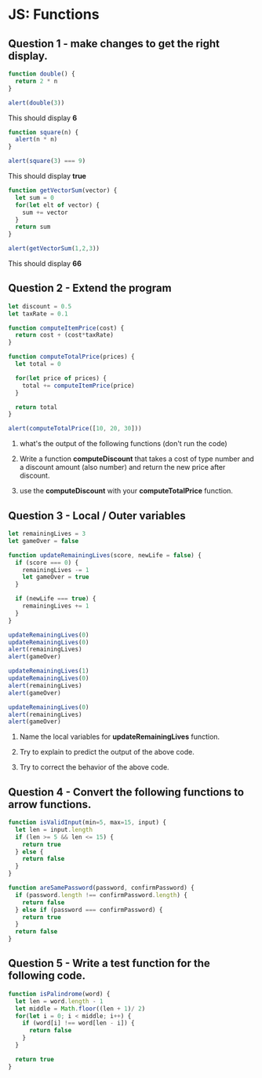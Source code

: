 # JS: Functions

## Question 1 - make changes to get the right display.

```javascript
function double() {
  return 2 * n
}

alert(double(3))
```

This should display **6**

```javascript
function square(n) {
  alert(n * n)
}

alert(square(3) === 9)
```

This should display **true**

```javascript
function getVectorSum(vector) {
  let sum = 0
  for(let elt of vector) {
    sum += vector
  }
  return sum
}

alert(getVectorSum(1,2,3))
```
This should display **66**

## Question 2 - Extend the program

```javascript
let discount = 0.5
let taxRate = 0.1

function computeItemPrice(cost) {
  return cost + (cost*taxRate)
}

function computeTotalPrice(prices) {
  let total = 0

  for(let price of prices) {
    total += computeItemPrice(price)
  }

  return total
}

alert(computeTotalPrice([10, 20, 30]))
```

1. what's the output of the following functions (don't run the code)

2. Write a function **computeDiscount** that takes a cost of type number and a discount amount (also number) and return the new price after discount.

3. use the **computeDiscount** with your **computeTotalPrice** function.

## Question 3 - Local / Outer variables

```javascript
let remainingLives = 3
let gameOver = false

function updateRemainingLives(score, newLife = false) {
  if (score === 0) {
    remainingLives -= 1
    let gameOver = true
  }

  if (newLife === true) {
    remainingLives += 1
  }
}

updateRemainingLives(0)
updateRemainingLives(0)
alert(remainingLives)
alert(gameOver)

updateRemainingLives(1)
updateRemainingLives(0)
alert(remainingLives)
alert(gameOver)

updateRemainingLives(0)
alert(remainingLives)
alert(gameOver)
```

1. Name the local variables for **updateRemainingLives** function.

2. Try to explain to predict the output of the above code.

3. Try to correct the behavior of the above code.

## Question 4 - Convert the following functions to arrow functions.

```javascript
function isValidInput(min=5, max=15, input) {
  let len = input.length
  if (len >= 5 && len <= 15) {
    return true
  } else {
    return false
  }
}

function areSamePassword(password, confirmPassword) {
  if (password.length !== confirmPassword.length) {
    return false
  } else if (password === confirmPassword) {
    return true
  }
  return false
}
```

## Question 5 - Write a test function for the following code.

```javascript
function isPalindrome(word) {
  let len = word.length - 1
  let middle = Math.floor((len + 1)/ 2)
  for(let i = 0; i < middle; i++) {
    if (word[i] !== word[len - i]) {
      return false
    }
  }

  return true
}
```
